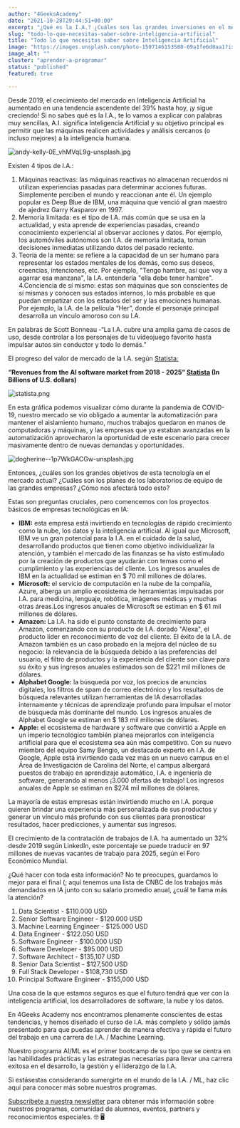 ```yaml
---
author: "4GeeksAcademy"
date: "2021-10-28T20:44:51+00:00"
excerpt: "¿Qué es la I.A.? ¿Cuáles son las grandes inversiones en el mercado? ¿Cuánto es la demanda de trabajo para el puesto? Salario promedio anual, el futuro."
slug: "todo-lo-que-necesitas-saber-sobre-inteligencia-artificial"
title: "Todo lo que necesitas saber sobre Inteligencia Artificial"
image: "https://images.unsplash.com/photo-1507146153580-69a1fe6d8aa1?ixid=MnwxMjA3fDB8MHxwaG90by1wYWdlfHx8fGVufDB8fHx8&ixlib=rb-1.2.1&auto=format&fit=crop&w=870&q=80"
image_alt: ""
cluster: "aprender-a-programar"
status: "published"
featured: true

---
```


Desde 2019, el crecimiento del mercado en Inteligencia Artificial ha aumentado en una tendencia ascendente del 39% hasta hoy, ¡y sigue creciendo! Si no sabes qué es la I.A., te lo vamos a explicar con palabras muy sencillas, A.I. significa Inteligencia Artificial y su objetivo principal es permitir que las máquinas realicen actividades y análisis cercanos (o incluso mejores) a la inteligencia humana.

![andy-kelly-0E_vhMVqL9g-unsplash.jpg](https://images.unsplash.com/photo-1626410730192-13fc5041ff15?ixid=MnwxMjA3fDB8MHxwaG90by1wYWdlfHx8fGVufDB8fHx8&ixlib=rb-1.2.1&auto=format&fit=crop&w=871&q=80)

Existen 4 tipos de I.A.: 

1. Máquinas reactivas: las máquinas reactivas no almacenan recuerdos ni utilizan experiencias pasadas para determinar acciones futuras. Simplemente perciben el mundo y reaccionan ante él. Un ejemplo popular es Deep Blue de IBM, una máquina que venció al gran maestro de ajedrez Garry Kasparov en 1997.
2. Memoria limitada: es el tipo de I.A. más común que se usa en la actualidad, y esta aprende de experiencias pasadas, creando conocimiento experiencial al observar acciones y datos. Por ejemplo, los automóviles autónomos son I.A. de memoria limitada, toman decisiones inmediatas utilizando datos del pasado reciente.
3. Teoria de la mente: se refiere a la capacidad de un ser humano para representar los estados mentales de los demás, como sus deseos, creencias, intenciones, etc. Por ejemplo, "Tengo hambre, así que voy a agarrar esa manzana", la I.A. entendería "ella debe tener hambre".
4.Conciencia de sí mismo: estas son máquinas que son conscientes de sí mismas y conocen sus estados internos, lo más probable es que puedan empatizar con los estados del ser y las emociones humanas. Por ejemplo, la I.A. de la película “Her”, donde el personaje principal desarrolla un vínculo amoroso con su I.A.

En palabras de Scott Bonneau -“La I.A. cubre una amplia gama de casos de uso, desde controlar a los personajes de tu videojuego favorito hasta impulsar autos sin conductor y todo lo demás.” 

El progreso del valor de mercado de la I.A. según [Statista:](https://www.statista.com/statistics/607716/worldwide-artificial-intelligence-market-revenues/)

**“Revenues from the AI software market from 2018 - 2025” [Statista](https://www.statista.com/statistics/607716/worldwide-artificial-intelligence-market-revenues/) (In Billions of U.S. dollars)**

![statista.png](https://storage.googleapis.com/media-breathecode/7c67491807846ef6da210300308cc1157daf4702ed38ce31637cc76936ee0a16)

En esta gráfica podemos visualizar cómo durante la pandemia de COVID-19, nuestro mercado se vio obligado a aumentar la automatización para mantener el aislamiento humano, muchos trabajos quedaron en manos de computadoras y máquinas, y las empresas que ya estaban avanzadas en la automatización aprovecharon la oportunidad de este escenario para crecer masivamente dentro de nuevas demandas y oportunidades.

![dogherine--1p7WkGACGw-unsplash.jpg](https://images.unsplash.com/photo-1622131113389-d59fe0bcd995?ixid=MnwxMjA3fDB8MHxwaG90by1wYWdlfHx8fGVufDB8fHx8&ixlib=rb-1.2.1&auto=format&fit=crop&w=1033&q=80) 

Entonces, ¿cuáles son los grandes objetivos de esta tecnología en el mercado actual? ¿Cuáles son los planes de los laboratorios de equipo de las grandes empresas? ¿Cómo nos afectará todo esto?

Estas son preguntas cruciales, pero comencemos con los proyectos básicos de empresas tecnológicas en IA:

- **IBM:** esta empresa está invirtiendo en tecnologías de rápido crecimiento como la nube, los datos y la inteligencia artificial. Al igual que Microsoft, IBM ve un gran potencial para la I.A. en el cuidado de la salud, desarrollando productos que tienen como objetivo individualizar la atención, y también el mercado de las finanzas se ha visto estimulado por la creación de productos que ayudarán con temas como el cumplimiento y las experiencias del cliente. Los ingresos anuales de IBM en la actualidad se estiman en $ 70 mil millones de dólares.
- **Microsoft:** el servicio de computación en la nube de la compañía, Azure, alberga un amplio ecosistema de herramientas impulsadas por I.A. para medicina, lenguaje, robótica, imágenes médicas y muchas otras áreas.Los ingresos anuales de Microsoft se estiman en $ 61 mil millones de dólares.
- **Amazon:** La I.A. ha sido el punto constante de crecimiento para Amazon, comenzando con su producto de I.A. dorado "Alexa", el producto líder en reconocimiento de voz del cliente. El éxito de la I.A. de Amazon también es un caso probado en la mejora del núcleo de su negocio: la relevancia de la búsqueda debido a las preferencias del usuario, el filtro de productos y la experiencia del cliente son clave para su éxito y sus ingresos anuales estimados son de $221 mil millones de dólares.
- **Alphabet Google:** la búsqueda por voz, los precios de anuncios digitales, los filtros de spam de correo electrónico y los resultados de búsqueda relevantes utilizan herramientas de IA desarrolladas internamente y técnicas de aprendizaje profundo para impulsar el motor de búsqueda más dominante del mundo. Los ingresos anuales de Alphabet Google se estiman en $ 183 mil millones de dólares. 
- **Apple:** el ecosistema de hardware y software que convirtió a Apple en un imperio tecnológico también planea mejorarlos con inteligencia artificial para que el ecosistema sea aún más competitivo. Con su nuevo miembro del equipo Samy Bengio, un destacado experto en I.A. de Google, Apple está invirtiendo cada vez más en un nuevo campus en el Área de Investigación de Carolina del Norte, el campus albergará puestos de trabajo en aprendizaje automático, I.A. e ingeniería de software, generando al menos ¡3.000 ofertas de trabajo! Los ingresos anuales de Apple se estiman en $274 mil millones de dólares.

La mayoría de estas empresas están invirtiendo mucho en I.A. porque quieren brindar una experiencia más personalizada de sus productos y generar un vínculo más profundo con sus clientes para pronosticar resultados, hacer predicciones, y aumentar sus ingresos.

El crecimiento de la contratación de trabajos de I.A. ha aumentado un 32% desde 2019 según LinkedIn, este porcentaje se puede traducir en 97 millones de nuevas vacantes de trabajo para 2025, según el Foro Económico Mundial.

¿Qué hacer con toda esta información? No te preocupes, guardamos lo mejor para el final (; aquí tenemos una lista de CNBC de los trabajos más demandados en IA junto con su salario promedio anual, ¿cuál te llama más la atención?

1. Data Scientist - $110.000 USD 
2. Senior Software Engineer - $120.000 USD 
3. Machine Learning Engineer - $125.000 USD 
4. Data Engineer - $122.050 USD
5. Software Engineer - $100.000 USD 
6. Software Developer - $95.000 USD 
7. Software Architect - $135,107 USD 
8. Senior Data Scientist - $127,500 USD 
9. Full Stack Developer - $108,730 USD 
10. Principal Software Engineer - $155,000 USD 


Una cosa de la que estamos seguros es que el futuro tendrá que ver con la inteligencia artificial, los desarrolladores de software, la nube y los datos.

En 4Geeks Academy nos encontramos plenamente conscientes de estas tendencias, y hemos diseñado el curso de I.A. más completo y sólido jamás presentado para que puedas aprender de manera efectiva y rápida el futuro del trabajo en una carrera de I.A. / Machine Learning.

Nuestro programa AI/ML es el primer bootcamp de su tipo que se centra en las habilidades prácticas y las estrategias necesarias para llevar una carrera exitosa en el desarrollo, la gestión y el liderazgo de la I.A.

Si estásestas considerando sumergirte en el mundo de la I.A. / ML, haz clic aquí para conocer más sobre nuestros programas.

[Subscribete a nuestra newsletter](/es/inicio) para obtener más información sobre nuestros programas, comunidad de alumnos, eventos, partners y reconocimientos especiales. 🤓 🖥

